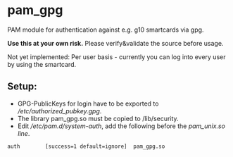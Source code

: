 # pam_gpg
PAM module for authentication against e.g. g10 smartcards via gpg.

**Use this at your own risk.** Please verify&validate the source before usage.

Not yet implemented: Per user basis - currently you can log into every user by using the smartcard.

## Setup:
- GPG-PublicKeys for login have to be exported to */etc/authorized_pubkey.gpg*.
- The library pam_gpg.so must be copied to /lib/security.
- Edit */etc/pam.d/system-auth*, add the following before the *pam_unix.so line*.
```
auth		[success=1 default=ignore]	pam_gpg.so
```
